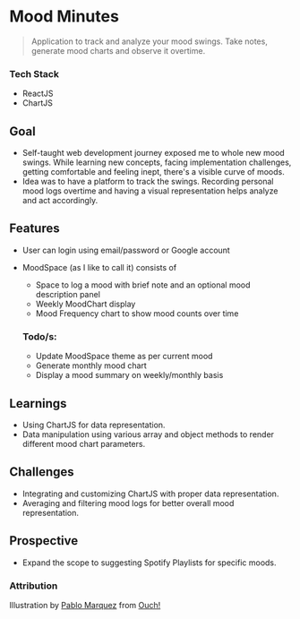 # Mood Minutes
> Application to track and analyze your mood swings. Take notes, generate mood charts and observe it overtime.

### Tech Stack
- ReactJS
- ChartJS

## Goal
- Self-taught web development journey exposed me to whole new mood swings. While learning new concepts, facing implementation challenges, getting comfortable and feeling inept, there's a visible curve of moods.
- Idea was to have a platform to track the swings. Recording personal mood logs overtime and having a visual representation helps analyze and act accordingly. 

## Features
- User can login using email/password or Google account
- MoodSpace (as I like to call it) consists of 
  - Space to log a mood with brief note and an optional mood description panel
  - Weekly MoodChart display
  - Mood Frequency chart to show mood counts over time

  ### Todo/s:
  - Update MoodSpace theme as per current mood
  - Generate monthly mood chart
  - Display a mood summary on weekly/monthly basis

## Learnings
- Using ChartJS for data representation.
- Data manipulation using various array and object methods to render different mood chart parameters.

## Challenges
- Integrating and customizing ChartJS with proper data representation.
- Averaging and filtering mood logs for better overall mood representation.

## Prospective
- Expand the scope to suggesting Spotify Playlists for specific moods.


### Attribution
Illustration by [Pablo Marquez](https://icons8.com/illustrations/author/5c3ecc70569980001df768e4) from [Ouch!](https://icons8.com/illustrations)

